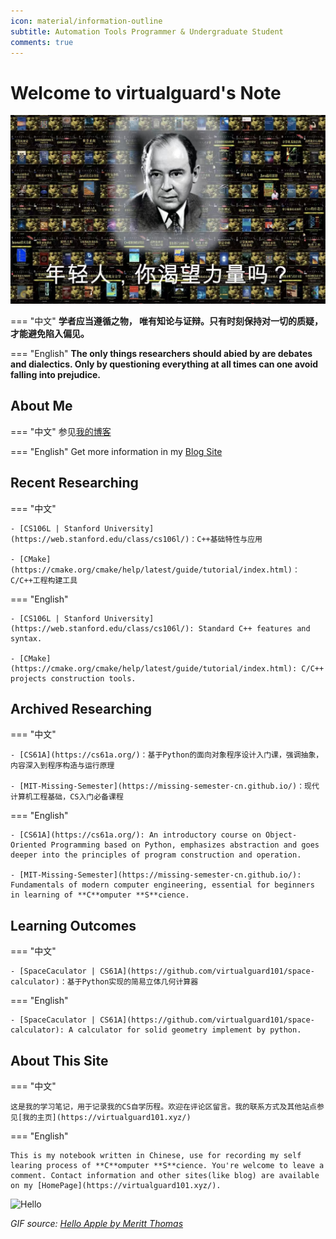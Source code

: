 ```yaml
---
icon: material/information-outline
subtitle: Automation Tools Programmer & Undergraduate Student 
comments: true
---
```

# Welcome to virtualguard's Note

![power](./assets/index-power.jpg)

=== "中文"
    **学者应当遵循之物， 唯有知论与证辩。只有时刻保持对一切的质疑，才能避免陷入偏见。**

=== "English"
    **The only things researchers should abied by are debates and dialectics. Only by questioning everything at all times can one avoid falling into prejudice.**  

## About Me

=== "中文"
    参见[我的博客](https://blog.virtualguard101.xyz/about/)

=== "English"
    Get more information in my [Blog Site](https://blog.virtualguard101.xyz/about/)

## Recent Researching

=== "中文"

    - [CS106L | Stanford University](https://web.stanford.edu/class/cs106l/)：C++基础特性与应用

    - [CMake](https://cmake.org/cmake/help/latest/guide/tutorial/index.html)：C/C++工程构建工具

=== "English"

    - [CS106L | Stanford University](https://web.stanford.edu/class/cs106l/): Standard C++ features and syntax.

    - [CMake](https://cmake.org/cmake/help/latest/guide/tutorial/index.html): C/C++ projects construction tools.

## Archived Researching

=== "中文"

    - [CS61A](https://cs61a.org/)：基于Python的面向对象程序设计入门课，强调抽象，内容深入到程序构造与运行原理

    - [MIT-Missing-Semester](https://missing-semester-cn.github.io/)：现代计算机工程基础，CS入门必备课程

=== "English"

    - [CS61A](https://cs61a.org/): An introductory course on Object-Oriented Programming based on Python, emphasizes abstraction and goes deeper into the principles of program construction and operation. 

    - [MIT-Missing-Semester](https://missing-semester-cn.github.io/): Fundamentals of modern computer engineering, essential for beginners in learning of **C**omputer **S**cience.

## Learning Outcomes

=== "中文"

    - [SpaceCaculator | CS61A](https://github.com/virtualguard101/space-calculator)：基于Python实现的简易立体几何计算器

=== "English"

    - [SpaceCaculator | CS61A](https://github.com/virtualguard101/space-calculator): A calculator for solid geometry implement by python.

## About This Site

=== "中文"

    这是我的学习笔记，用于记录我的CS自学历程。欢迎在评论区留言。我的联系方式及其他站点参见[我的主页](https://virtualguard101.xyz/)

=== "English"

    This is my notebook written in Chinese, use for recording my self learing process of **C**omputer **S**cience. You're welcome to leave a comment. Contact information and other sites(like blog) are available on my [HomePage](https://virtualguard101.xyz/).

![Hello](https://butterblock233.github.io/posts/images/Hello.gif)

*GIF source: [Hello Apple by Meritt Thomas](https://dribbble.com/shots/17347386-Hello-Apple)*
